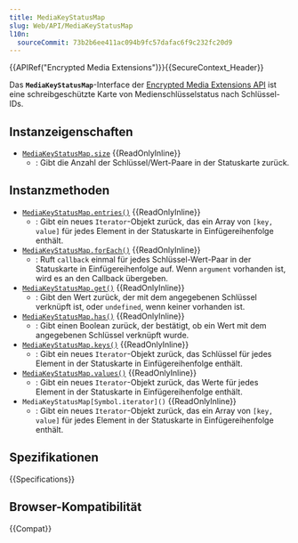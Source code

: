```yaml
---
title: MediaKeyStatusMap
slug: Web/API/MediaKeyStatusMap
l10n:
  sourceCommit: 73b2b6ee411ac094b9fc57dafac6f9c232fc20d9
---
```


{{APIRef("Encrypted Media Extensions")}}{{SecureContext_Header}}

Das **`MediaKeyStatusMap`**-Interface der [Encrypted Media Extensions API](/de/docs/Web/API/Encrypted_Media_Extensions_API) ist eine schreibgeschützte Karte von Medienschlüsselstatus nach Schlüssel-IDs.

## Instanzeigenschaften

- [`MediaKeyStatusMap.size`](/de/docs/Web/API/MediaKeyStatusMap/size) {{ReadOnlyInline}}
  - : Gibt die Anzahl der Schlüssel/Wert-Paare in der Statuskarte zurück.

## Instanzmethoden

- [`MediaKeyStatusMap.entries()`](/de/docs/Web/API/MediaKeyStatusMap/entries) {{ReadOnlyInline}}
  - : Gibt ein neues `Iterator`-Objekt zurück, das ein Array von `[key, value]` für jedes Element in der Statuskarte in Einfügereihenfolge enthält.
- [`MediaKeyStatusMap.forEach()`](/de/docs/Web/API/MediaKeyStatusMap/forEach) {{ReadOnlyInline}}
  - : Ruft `callback` einmal für jedes Schlüssel-Wert-Paar in der Statuskarte in Einfügereihenfolge auf. Wenn `argument` vorhanden ist, wird es an den Callback übergeben.
- [`MediaKeyStatusMap.get()`](/de/docs/Web/API/MediaKeyStatusMap/get) {{ReadOnlyInline}}
  - : Gibt den Wert zurück, der mit dem angegebenen Schlüssel verknüpft ist, oder `undefined`, wenn keiner vorhanden ist.
- [`MediaKeyStatusMap.has()`](/de/docs/Web/API/MediaKeyStatusMap/has) {{ReadOnlyInline}}
  - : Gibt einen Boolean zurück, der bestätigt, ob ein Wert mit dem angegebenen Schlüssel verknüpft wurde.
- [`MediaKeyStatusMap.keys()`](/de/docs/Web/API/MediaKeyStatusMap/keys) {{ReadOnlyInline}}
  - : Gibt ein neues `Iterator`-Objekt zurück, das Schlüssel für jedes Element in der Statuskarte in Einfügereihenfolge enthält.
- [`MediaKeyStatusMap.values()`](/de/docs/Web/API/MediaKeyStatusMap/values) {{ReadOnlyInline}}
  - : Gibt ein neues `Iterator`-Objekt zurück, das Werte für jedes Element in der Statuskarte in Einfügereihenfolge enthält.
- `MediaKeyStatusMap[Symbol.iterator]()` {{ReadOnlyInline}}
  - : Gibt ein neues `Iterator`-Objekt zurück, das ein Array von `[key, value]` für jedes Element in der Statuskarte in Einfügereihenfolge enthält.

## Spezifikationen

{{Specifications}}

## Browser-Kompatibilität

{{Compat}}
